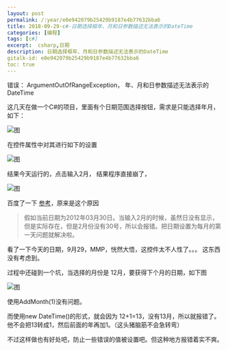 ```yaml
---
layout: post
permalink: /:year/e0e942079b25429b9187e4b77632bba6
title: 2018-09-29-c#-日期选择框年、月和日参数描述无法表示的DateTime
categories: [编程]
tags: [c#]
excerpt:  csharp,日期
description: 日期选择框年、月和日参数描述无法表示的DateTime
gitalk-id: e0e942079b25429b9187e4b77632bba6
toc: true
---
```


错误： ArgumentOutOfRangeException， 年、月和日参数描述无法表示的DateTime

这几天在做一个C#的项目，里面有个日期范围选择按钮，需求是只能选择年月，如下：

![图](http://image.linxingyang.net/image/note/2018-09-29-c/01.png)

在控件属性中对其进行如下的设置

![图](http://image.linxingyang.net/image/note/2018-09-29-c/02.png)


结果今天运行的，点击输入2月， 结果程序直接崩了，

![图](http://image.linxingyang.net/image/note/2018-09-29-c/03.png)


百度了一下 [参考](https://blog.csdn.net/qq1010726055/article/details/7411729)，原来是这个原因

> 假如当前日期为2012年03月30日。当输入2月的时候，虽然日没有显示，但是实际存在，但是2月份没有30号，所以会报错。把日期设置为每月的第一天问题就解决啦。

看了一下今天的日期，9月29，MMP，恍然大悟，这控件太不人性了。。。 这东西没有考虑到。


过程中还碰到一个坑，当选择的月份是 12月，要获得下个月的日期，如下图

![图](http://image.linxingyang.net/image/note/2018-09-29-c/04.png)

使用AddMonth(1)没有问题。

而使用new DateTime()的形式，就会因为 12+1=13，没有13月，所以就报错了。 他不会把13转成1，然后前面的年再加1。（这头猪脑筋不会急转弯）

不过这样做也有好处吧，防止一些错误的值被设置吧。但这种地方报错着实不爽。
